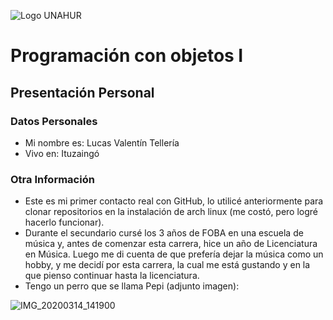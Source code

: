 ![Logo UNAHUR](./UNAHUR.png)

# Programación con objetos I
## Presentación Personal

### Datos Personales
- Mi nombre es: Lucas Valentín Tellería
- Vivo en: Ituzaingó

### Otra Información
- Este es mi primer contacto real con GitHub, lo utilicé anteriormente para clonar repositorios en la instalación de arch linux (me costó, pero logré hacerlo funcionar).
- Durante el secundario cursé los 3 años de FOBA en una escuela de música y, antes de comenzar esta carrera, hice un año de Licenciatura en Música. Luego me di cuenta de que prefería dejar la música como un hobby, y me decidí por esta carrera, la cual me está gustando y en la que pienso continuar hasta la licenciatura.
- Tengo un perro que se llama Pepi (adjunto imagen):

![IMG_20200314_141900](https://github.com/user-attachments/assets/255c8de3-ade4-4b44-b820-6959d3eb1546)
